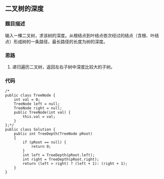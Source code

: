 ## 二叉树的深度

### 题目描述
输入一棵二叉树，求该树的深度。从根结点到叶结点依次经过的结点（含根、叶结点）形成树的一条路径，最长路径的长度为树的深度。

### 思路
1. 递归遍历二叉树，返回左右子树中深度比较大的子树。

### 代码
    /*
    public class TreeNode {
    	int val = 0;
    	TreeNode left = null;
    	TreeNode right = null;
    	public TreeNode(int val) {
            this.val = val;
        }
    };*/
    public class Solution {
    	public int TreeDepth(TreeNode pRoot)
        {
        	if (pRoot == null) {
                return 0;
            }
            int left = TreeDepth(pRoot.left);
            int right = TreeDepth(pRoot.right);
            return (left > right) ? (left + 1): (right + 1);
        }
    }
